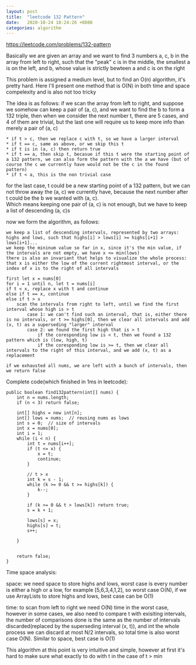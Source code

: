 ```yaml
---
layout: post
title:  "leetcode 132 Pattern"
date:   2020-10-24 18:24:26 +0800
categories: algorithm
---
```


https://leetcode.com/problems/132-pattern

Basically we are given an array and we want to find 3 numbers a, c, b in the array from left to right, such that the "peak" c is in the middle, the smallest a is on the left, and b, whose value is strictly bewteen a and c is on the right

This problem is assigned a medium level, but to find an O(n) algorithm, it's pretty hard. Here I'll present one method that is O(N) in both time and space compelexity and is also not too tricky

The idea is as follows: if we scan the array from left to right, and suppose we somehow can keep a pair of (a, c), and we want to find the b to form a 132 triple, then when we consider the next number t, 
there are 5 cases, and 4 of them are trivial, but the last one will require us to keep more info than merely a pair of (a, c)
    
    * if t > c, then we replace c with t, so we have a larger interval
    * if t == c, same as above, or we skip this t
    * if t is in (a, c) then return true
    * if t == a, then skip t, becasue if this t were the starting point of a 132 pattern, we can also form the pattern with the a we have (but of course the c we currently have would not be the c in the found pattern)
    * if t < a, this is the non trivial case

for the last case, t could be a new starting point of a 132 pattern, but we can not throw away the (a, c) we currently have, because the next number after t could be the b we wanted with (a, c).  
Which means keeping one pair of (a, c) is not enough, but we have to keep a list of descending (a, c)s


now we form the algorithm, as follows:

    we keep a list of descending intervals, represented by two arrays: highs and lows, such that highs[i] > lows[i] >= highs[i+1] > lows[i+1]...
    we keep the mininum value so far in x, since it's the min value, if the intervals are not empty, we have x <= min(lows)  
    there is also an invariant that helps to visualize the whole process: that x is either the low of the current rightmost interval, or the index of x is to the right of all intervals

    first let x = nums[0]
    for i = 1 until n, let t = nums[i]
    if t < x, replace x with t and continue
    else if t == x, continue
    else if t > x
        scan the intervals from right to left, until we find the first interval whose high is > t
            case 1: we can't find such an interval, that is, either there is no intervals, or t >= highs[0], then we clear all intervals and add (x, t) as a superseding "larger" interval
            case 2: we found the first high that is > t
                if the coresponding low is < t, then we found a 132 pattern which is (low, high, t)
                if the coresponding low is >= t, then we clear all intervals to the right of this interval, and we add (x, t) as a replacement

    if we exhausted all nums, we are left with a bunch of intervals, then we return false


Complete code(which finished in 1ms in leetcode):

    public boolean find132pattern(int[] nums) {
        int n = nums.length;
        if (n < 3) return false;

        int[] highs = new int[n];
        int[] lows = nums;  // reusing nums as lows
        int s = 0;  // size of intervals
        int x = nums[0];
        int i = 1;
        while (i < n) {
            int t = nums[i++];
            if (t <= x) {
                x = t;
                continue;
            }

            // t > x
            int k = s - 1;
            while (k >= 0 && t >= highs[k]) {
                k--;
            }

            if (k >= 0 && t > lows[k]) return true;
            s = k + 1;

            lows[s] = x;
            highs[s] = t;
            s++;

        }


        return false;
    }


Time space analysis:

space: we need space to store highs and lows, worst case is every number is either a high or a low, for example [5,6,3,4,1,2], so worst case O(N), if we use ArrayLists to store highs and lows, best case can be O(1)

time: to scan from left to right we need O(N) time in the worst case, however in some cases, we also need to compare t with exisiting intervals, the number of comparisons done is the same as the number of intervals discarded(replaced by the superseding interval (x, t)), and int the whole process we can discard at most N/2 intervals, so total time is also worst case O(N). Similar to space, best case is O(1)

This algorithm at this point is very intuitive and simple, however at first it's hard to make sure what exactly to do with t in the case of t > min